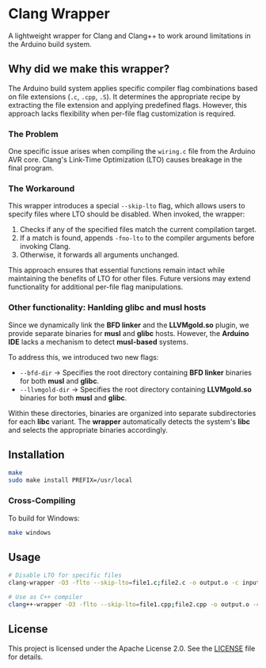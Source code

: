 # Clang Wrapper

A lightweight wrapper for Clang and Clang++ to work around limitations in the Arduino build system.

## Why did we make this wrapper?

The Arduino build system applies specific compiler flag combinations based on file extensions (`.c`, `.cpp`, `.S`). It determines the appropriate recipe by extracting the file extension and applying predefined flags. However, this approach lacks flexibility when per-file flag customization is required.

### The Problem

One specific issue arises when compiling the `wiring.c` file from the Arduino AVR core. Clang's Link-Time Optimization (LTO) causes breakage in the final program.

### The Workaround

This wrapper introduces a special `--skip-lto` flag, which allows users to specify files where LTO should be disabled. When invoked, the wrapper:
1. Checks if any of the specified files match the current compilation target.
2. If a match is found, appends `-fno-lto` to the compiler arguments before invoking Clang.
3. Otherwise, it forwards all arguments unchanged.

This approach ensures that essential functions remain intact while maintaining the benefits of LTO for other files. Future versions may extend functionality for additional per-file flag manipulations.

### Other functionality: Hanlding glibc and musl hosts

Since we dynamically link the **BFD linker** and the **LLVMgold.so** plugin, we provide separate binaries for **musl** and **glibc** hosts. However, the **Arduino IDE** lacks a mechanism to detect **musl-based** systems.  

To address this, we introduced two new flags:  

- `--bfd-dir` → Specifies the root directory containing **BFD linker** binaries for both **musl** and **glibc**.  
- `--llvmgold-dir` → Specifies the root directory containing **LLVMgold.so** binaries for both **musl** and **glibc**.  

Within these directories, binaries are organized into separate subdirectories for each **libc** variant. The **wrapper** automatically detects the system's **libc** and selects the appropriate binaries accordingly.

## Installation

```bash
make
sudo make install PREFIX=/usr/local
```

### Cross-Compiling

To build for Windows:
```bash
make windows
```

## Usage

```bash
# Disable LTO for specific files
clang-wrapper -O3 -flto --skip-lto=file1.c;file2.c -o output.o -c input.c

# Use as C++ compiler
clang++-wrapper -O3 -flto --skip-lto=file1.cpp;file2.cpp -o output.o -c input.cpp
```

## License

This project is licensed under the Apache License 2.0. See the [LICENSE](https://github.com/ClangBuiltArduino/clang-wrapper/blob/main/LICENSE) file for details.

